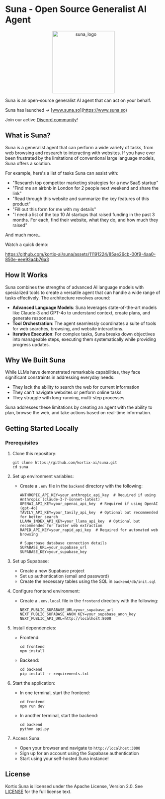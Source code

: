 # Suna - Open Source Generalist AI Agent

<div align="center">
  <img src="https://github.com/kortix-ai/suna/assets/11191224/14c94f2a-9a1f-4063-8b9e-9a8ddf780c5c" alt="suna_logo" width="200">
</div>

Suna is an open-source generalist AI agent that can act on your behalf.

Suna has launched → [www.suna.so](https://www.suna.so)

Join our active [Discord community](https://discord.gg/UeYp8chH2q)! 

## What is Suna?

Suna is a generalist agent that can perform a wide variety of tasks, from web browsing and research to interacting with websites. If you have ever been frustrated by the limitations of conventional large language models, Suna offers a solution.

For example, here's a list of tasks Suna can assist with:

- "Research top competitor marketing strategies for a new SaaS startup"
- "Find me an airbnb in London for 2 people next weekend and share the link"
- "Read through this website and summarize the key features of this product"
- "Fill out this form for me with my details"
- "I need a list of the top 10 AI startups that raised funding in the past 3 months. For each, find their website, what they do, and how much they raised"

And much more...

Watch a quick demo:

https://github.com/kortix-ai/suna/assets/11191224/85ae26cb-00f9-4aa0-850e-eee93a4b76a3

## How It Works

Suna combines the strengths of advanced AI language models with specialized tools to create a versatile agent that can handle a wide range of tasks effectively. The architecture revolves around:

- **Advanced Language Models**: Suna leverages state-of-the-art models like Claude-3 and GPT-4o to understand context, create plans, and generate responses.
- **Tool Orchestration**: The agent seamlessly coordinates a suite of tools for web searches, browsing, and website interactions.
- **Iterative Execution**: For complex tasks, Suna breaks down objectives into manageable steps, executing them systematically while providing progress updates.

## Why We Built Suna

While LLMs have demonstrated remarkable capabilities, they face significant constraints in addressing everyday needs:

- They lack the ability to search the web for current information
- They can't navigate websites or perform online tasks
- They struggle with long-running, multi-step processes

Suna addresses these limitations by creating an agent with the ability to plan, browse the web, and take actions based on real-time information.

## Getting Started Locally

### Prerequisites

1. Clone this repository:
   ```
   git clone https://github.com/kortix-ai/suna.git
   cd suna
   ```

2. Set up environment variables:
   - Create a `.env` file in the `backend` directory with the following:
     ```
     ANTHROPIC_API_KEY=your_anthropic_api_key  # Required if using Anthropic (claude-3-7-sonnet-latest)
     OPENAI_API_KEY=your_openai_api_key  # Required if using OpenAI (gpt-4o)
     TAVILY_API_KEY=your_tavily_api_key  # Optional but recommended for better search
     LLAMA_INDEX_API_KEY=your_llama_api_key  # Optional but recommended for faster web extraction
     RAPID_API_KEY=your_rapid_api_key  # Required for automated web browsing
     
     # Superbase database connection details
     SUPABASE_URL=your_supabase_url
     SUPABASE_KEY=your_supabase_key
     ```

3. Set up Supabase:
   - Create a new Supabase project
   - Set up authentication (email and password)
   - Create the necessary tables using the SQL in `backend/db/init.sql`

4. Configure frontend environment:
   - Create a `.env.local` file in the `frontend` directory with the following:
     ```
     NEXT_PUBLIC_SUPABASE_URL=your_supabase_url
     NEXT_PUBLIC_SUPABASE_ANON_KEY=your_supabase_anon_key
     NEXT_PUBLIC_API_URL=http://localhost:8000
     ```

5. Install dependencies:
   - Frontend:
     ```
     cd frontend
     npm install
     ```
   - Backend:
     ```
     cd backend
     pip install -r requirements.txt
     ```

6. Start the application:
   - In one terminal, start the frontend:
     ```
     cd frontend
     npm run dev
     ```
   - In another terminal, start the backend:
     ```
     cd backend
     python api.py
     ```

7. Access Suna:
   - Open your browser and navigate to `http://localhost:3000`
   - Sign up for an account using the Supabase authentication
   - Start using your self-hosted Suna instance!

## License

Kortix Suna is licensed under the Apache License, Version 2.0. See [LICENSE](LICENSE) for the full license text.